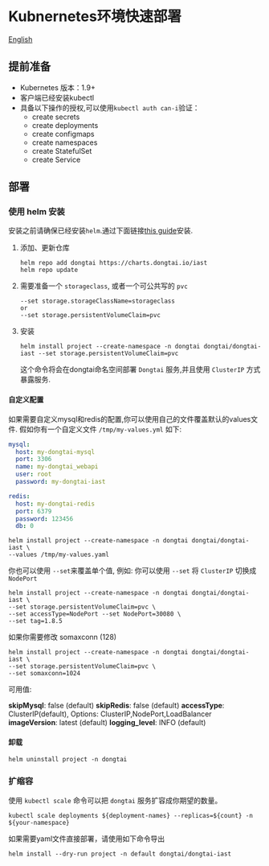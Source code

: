 # Kubnernetes环境快速部署
[English](README.MD)

## 提前准备

- Kubernetes 版本：1.9+
- 客户端已经安装kubectl
- 具备以下操作的授权,可以使用`kubectl auth can-i`验证：
    - create secrets
    - create deployments
    - create configmaps
    - create namespaces
    - create StatefulSet
    - create Service

## 部署

### 使用 helm 安装

安装之前请确保已经安装`helm`.通过下面链接[this guide](https://helm.sh/docs/intro/install/)安装.

1. 添加、更新仓库

   ```
   helm repo add dongtai https://charts.dongtai.io/iast
   helm repo update
   ```

2. 需要准备一个 `storageclass`, 或者一个可公共写的 `pvc` 

   ```
   --set storage.storageClassName=storageclass
   or
   --set storage.persistentVolumeClaim=pvc
   ```
   
2. 安装

   ```
   helm install project --create-namespace -n dongtai dongtai/dongtai-iast --set storage.persistentVolumeClaim=pvc
   ```
   
   这个命令将会在dongtai命名空间部署 `Dongtai` 服务,并且使用 `ClusterIP` 方式暴露服务.

#### 自定义配置

如果需要自定义mysql和redis的配置,你可以使用自己的文件覆盖默认的values文件.
假如你有一个自定义文件 `/tmp/my-values.yml` 如下:

``` yaml
mysql:
  host: my-dongtai-mysql
  port: 3306
  name: my-dongtai_webapi
  user: root
  password: my-dongtai-iast

redis:
  host: my-dongtai-redis
  port: 6379
  password: 123456
  db: 0
```

``` shell script
helm install project --create-namespace -n dongtai dongtai/dongtai-iast \
--values /tmp/my-values.yaml
```

你也可以使用 `--set`来覆盖单个值, 例如: 你可以使用 `--set` 将 `ClusterIP` 切换成 `NodePort` 

```shell
helm install project --create-namespace -n dongtai dongtai/dongtai-iast \
--set storage.persistentVolumeClaim=pvc \
--set accessType=NodePort --set NodePort=30080 \
--set tag=1.8.5
```
如果你需要修改 somaxconn (128) 

```
helm install project --create-namespace -n dongtai dongtai/dongtai-iast \
--set storage.persistentVolumeClaim=pvc \
--set somaxconn=1024
```

可用值:

**skipMysql**:  false (default)
**skipRedis**: false (default)
**accessType**: ClusterIP(default), Options: ClusterIP,NodePort,LoadBalancer
**imageVersion**: latest (default)
**logging_level**: INFO (default)

#### 卸载
```
helm uninstall project -n dongtai
```


### 扩缩容

使用 `kubectl scale` 命令可以把 `dongtai` 服务扩容成你期望的数量。

```
kubectl scale deployments ${deployment-names} --replicas=${count} -n ${your-namespace}
```



如果需要yaml文件直接部署，请使用如下命令导出

```
helm install --dry-run project -n default dongtai/dongtai-iast
```

